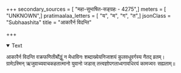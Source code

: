 +++
secondary_sources = [ "महा-सुभाषित-सङ्ग्रहः - 4275",]
meters = [ "UNKNOWN",]
pratimaalaa_letters = [ "य", "म", "ग", "त",]
jsonClass = "Subhaashita"
title = "आकारैर्न विदन्ति"

+++

<details open><summary>Text</summary>

आकारैर्न विदन्ति वक्रफणितीर्बोद्धुं न मेधाविनः शब्दाख्येयनिजाशयं कुलवधूवर्गस्य नैतद् व्रतम्।  
ग्रामेऽस्मिन् ऋजुवाच्यवाचकहतात्मानो युवानो जडास् तत्त्वज्ञोपगताध्वगावधिरयं कामज्वरः सह्यताम्॥
</details>
